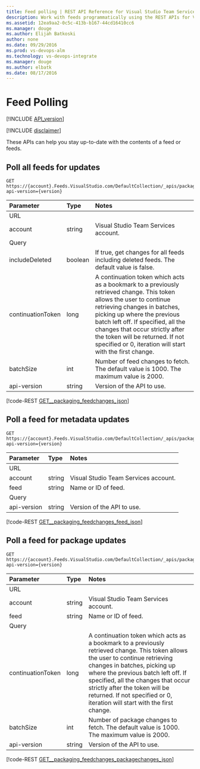 ```yaml
---
title: Feed polling | REST API Reference for Visual Studio Team Services  
description: Work with feeds programmatically using the REST APIs for Visual Studio Team Services.  
ms.assetid: 12ea9aa2-0c5c-413b-b167-44cd16410cc6
ms.manager: douge
ms.author: Elijah Batkoski
author: none
ms.date: 09/29/2016
ms.prod: vs-devops-alm
ms.technology: vs-devops-integrate
ms.manager: douge
ms.author: elbatk
ms.date: 08/17/2016
---
```


# Feed Polling
[!INCLUDE [API_version](../_data/version2-preview1.md)]

[!INCLUDE [disclaimer](../_data/disclaimer.md)]

These APIs can help you stay up-to-date with the contents of a feed or feeds.

## Poll all feeds for updates 

```no-highlight
GET https://{account}.Feeds.VisualStudio.com/DefaultCollection/_apis/packaging/feedChanges?api-version={version}
```

| Parameter | Type    | Notes
|:----------|:--------|:-------------------------------------------------------------------------------------------------------------
| URL                        
| account   | string  | Visual Studio Team Services account.
| Query
| includeDeleted | boolean | If true, get changes for all feeds including deleted feeds. The default value is false.
| continuationToken          | long    |  A continuation token which acts as a bookmark to a previously retrieved change. This token allows the user to continue retrieving changes in batches, picking up where the previous batch left off. If specified, all the changes that occur strictly after the token will be returned. If not specified or 0, iteration will start with the first change.
| batchSize	     | int     | Number of feed changes to fetch. The default value is 1000. The maximum value is 2000. 
| api-version    | string  | Version of the API to use.

[!code-REST [GET__packaging_feedchanges_json](./_data/feedchanges/GET__packaging_feedChanges.json)]

## Poll a feed for metadata updates

```no-highlight
GET https://{account}.Feeds.VisualStudio.com/DefaultCollection/_apis/packaging/feedChanges/{feed}?api-version={version}
```

| Parameter   | Type   | Notes
|:------------|:-------|:-------------------------------------------------------------------------------------------------------------
| URL
| account   | string  | Visual Studio Team Services account.
| feed        | string | Name or ID of feed.
| Query
| api-version | string | Version of the API to use.

[!code-REST  [GET__packaging_feedchanges_feed_json](./_data/feedchanges/GET__packaging_feedchanges_feed.json)]

## Poll a feed for package updates

```no-highlight
GET https://{account}.Feeds.VisualStudio.com/DefaultCollection/_apis/packaging/feeds/{feed}/packageChanges?api-version={version}
```

| Parameter   | Type   | Notes
|:------------|:-------|:-------------------------------------------------------------------------------------------------------------
| URL
| account   | string  | Visual Studio Team Services account.
| feed         | string | Name or ID of feed.
| Query
| continuationToken        | long   | A continuation token which acts as a bookmark to a previously retrieved change. This token allows the user to continue retrieving changes in batches, picking up where the previous batch left off.  If specified, all the changes that occur strictly after the token will be returned. If not specified or 0, iteration will start with the first change.
| batchSize	   | int    | Number of package changes to fetch. The default value is 1000. The maximum value is 2000.
| api-version  | string | Version of the API to use.

[!code-REST [GET__packaging_feedchanges_packagechanges_json](./_data/feedchanges/GET__packaging_feedchanges_packagechanges.json)]